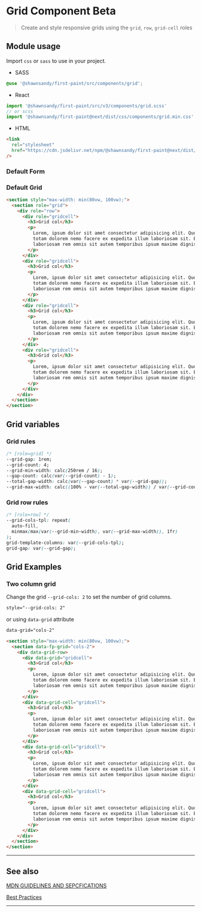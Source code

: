 # Grid Component <span role="note" style="--note: var(--beta)">Beta</span>

> Create and style responsive grids using the `grid`, `row`, `grid-cell` roles

## Module usage

Import `css` or `sass` to use in your project.

- SASS

```scss
@use '@shawnsandy/first-paint/src/components/grid';
```

- React

```jsx
import '@shawnsandy/first-paint/src/v3/components/grid.scss'
// or scss
import '@shawnsandy/first-paint@next/dist/css/components/grid.min.css'
```

- HTML

```html
<link
  rel="stylesheet"
  href="https://cdn.jsdelivr.net/npm/@shawnsandy/first-paint@next/dist/css/components/grid.min.css"
/>
```

### Default Form

### Default Grid

```html preview
<section style="max-width: min(80vw, 100vw);">
  <section role="grid">
    <div role="row">
      <div role="gridcell">
        <h3>Grid col</h3>
        <p>
          Lorem, ipsum dolor sit amet consectetur adipisicing elit. Quod nulla
          totam dolorem nemo facere ex expedita illum laboriosam sit. Ea
          laboriosam rem omnis sit autem temporibus ipsum maxime dignissimos id.
        </p>
      </div>
      <div role="gridcell">
        <h3>Grid col</h3>
        <p>
          Lorem, ipsum dolor sit amet consectetur adipisicing elit. Quod nulla
          totam dolorem nemo facere ex expedita illum laboriosam sit. Ea
          laboriosam rem omnis sit autem temporibus ipsum maxime dignissimos id.
        </p>
      </div>
      <div role="gridcell">
        <h3>Grid col</h3>
        <p>
          Lorem, ipsum dolor sit amet consectetur adipisicing elit. Quod nulla
          totam dolorem nemo facere ex expedita illum laboriosam sit. Ea
          laboriosam rem omnis sit autem temporibus ipsum maxime dignissimos id.
        </p>
      </div>
      <div role="gridcell">
        <h3>Grid col</h3>
        <p>
          Lorem, ipsum dolor sit amet consectetur adipisicing elit. Quod nulla
          totam dolorem nemo facere ex expedita illum laboriosam sit. Ea
          laboriosam rem omnis sit autem temporibus ipsum maxime dignissimos id.
        </p>
      </div>
    </div>
  </section>
</section>
```

## Grid variables

### Grid rules

```css
/* [role=grid] */
--grid-gap: 1rem;
--grid-count: 4;
--grid-min-width: calc(250rem / 16);
--gap-count: calc(var(--grid-count) - 1);
--total-gap-width: calc(var(--gap-count) * var(--grid-gap));
--grid-max-width: calc((100% - var(--total-gap-width)) / var(--grid-count));
```

### Grid row rules

```css
/* [role=row] */
--grid-cols-tpl: repeat(
  auto-fill,
  minmax(max(var(--grid-min-width), var(--grid-max-width)), 1fr)
);
grid-template-columns: var(--grid-cols-tpl);
grid-gap: var(--grid-gap);
```

## Grid Examples

### Two column grid

Change the grid `--grid-cols: 2` to set the number of grid columns.

```html
style="--grid-cols: 2"
```

or using `data-grid` attribute

```html
data-grid="cols-2"
```

```html preview
<section style="max-width: min(80vw, 100vw);">
  <section data-fp-grid="cols-2">
    <div data-grid-row>
      <div data-grid="gridcell">
        <h3>Grid col</h3>
        <p>
          Lorem, ipsum dolor sit amet consectetur adipisicing elit. Quod nulla
          totam dolorem nemo facere ex expedita illum laboriosam sit. Ea
          laboriosam rem omnis sit autem temporibus ipsum maxime dignissimos id.
        </p>
      </div>
      <div data-grid-cell="gridcell">
        <h3>Grid col</h3>
        <p>
          Lorem, ipsum dolor sit amet consectetur adipisicing elit. Quod nulla
          totam dolorem nemo facere ex expedita illum laboriosam sit. Ea
          laboriosam rem omnis sit autem temporibus ipsum maxime dignissimos id.
        </p>
      </div>
      <div data-grid-cell="gridcell">
        <h3>Grid col</h3>
        <p>
          Lorem, ipsum dolor sit amet consectetur adipisicing elit. Quod nulla
          totam dolorem nemo facere ex expedita illum laboriosam sit. Ea
          laboriosam rem omnis sit autem temporibus ipsum maxime dignissimos id.
        </p>
      </div>
      <div data-grid-cell="gridcell">
        <h3>Grid col</h3>
        <p>
          Lorem, ipsum dolor sit amet consectetur adipisicing elit. Quod nulla
          totam dolorem nemo facere ex expedita illum laboriosam sit. Ea
          laboriosam rem omnis sit autem temporibus ipsum maxime dignissimos id.
        </p>
      </div>
    </div>
  </section>
</section>
```

---

## See also

[MDN GUIDELINES AND SEPCFICATIONS](https://developer.mozilla.org/en-US/docs/Web/Accessibility/ARIA/Roles/grid_role 'target:="_blank"')

[Best Practices](https://www.w3.org/TR/wai-aria-practices-1.1/#grid ':target="_blank"')

---
